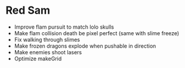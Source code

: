 # Red Sam

- Improve flam pursuit to match lolo skulls
- Make flam collision death be pixel perfect (same with slime freeze)
- Fix walking through slimes
- Make frozen dragons explode when pushable in direction
- Make enemies shoot lasers
- Optimize makeGrid
